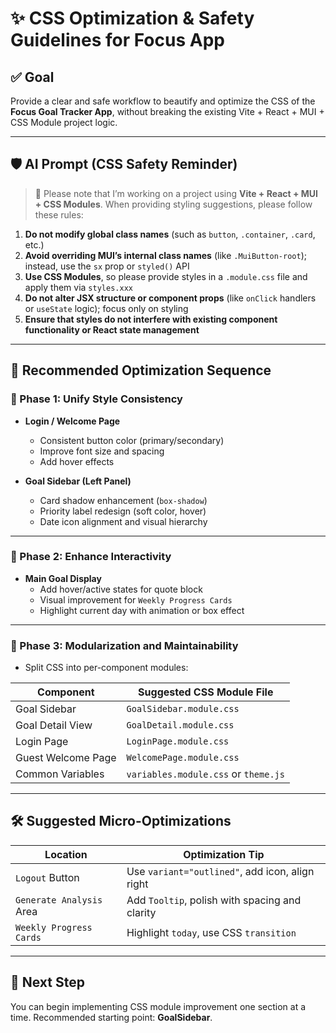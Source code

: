 
# ✨ CSS Optimization & Safety Guidelines for Focus App

## ✅ Goal
Provide a clear and safe workflow to beautify and optimize the CSS of the **Focus Goal Tracker App**, without breaking the existing Vite + React + MUI + CSS Module project logic.

---

## 🛡️ AI Prompt (CSS Safety Reminder)

> 🔐 Please note that I’m working on a project using **Vite + React + MUI + CSS Modules**. When providing styling suggestions, please follow these rules:

1. **Do not modify global class names** (such as `button`, `.container`, `.card`, etc.)
2. **Avoid overriding MUI’s internal class names** (like `.MuiButton-root`); instead, use the `sx` prop or `styled()` API
3. **Use CSS Modules**, so please provide styles in a `.module.css` file and apply them via `styles.xxx`
4. **Do not alter JSX structure or component props** (like `onClick` handlers or `useState` logic); focus only on styling
5. **Ensure that styles do not interfere with existing component functionality or React state management**

---

## 🎯 Recommended Optimization Sequence

### 🧩 Phase 1: Unify Style Consistency
- **Login / Welcome Page**
  - Consistent button color (primary/secondary)
  - Improve font size and spacing
  - Add hover effects

- **Goal Sidebar (Left Panel)**
  - Card shadow enhancement (`box-shadow`)
  - Priority label redesign (soft color, hover)
  - Date icon alignment and visual hierarchy

---

### 🧩 Phase 2: Enhance Interactivity
- **Main Goal Display**
  - Add hover/active states for quote block
  - Visual improvement for `Weekly Progress Cards`
  - Highlight current day with animation or box effect

---

### 🧩 Phase 3: Modularization and Maintainability
- Split CSS into per-component modules:

| Component             | Suggested CSS Module File         |
|----------------------|-----------------------------------|
| Goal Sidebar         | `GoalSidebar.module.css`          |
| Goal Detail View     | `GoalDetail.module.css`           |
| Login Page           | `LoginPage.module.css`            |
| Guest Welcome Page   | `WelcomePage.module.css`          |
| Common Variables     | `variables.module.css` or `theme.js` |

---

## 🛠️ Suggested Micro-Optimizations

| Location                  | Optimization Tip |
|---------------------------|------------------|
| `Logout` Button           | Use `variant="outlined"`, add icon, align right |
| `Generate Analysis` Area  | Add `Tooltip`, polish with spacing and clarity |
| `Weekly Progress Cards`   | Highlight `today`, use CSS `transition` |

---

## 🧪 Next Step
You can begin implementing CSS module improvement one section at a time. Recommended starting point: **GoalSidebar**.
